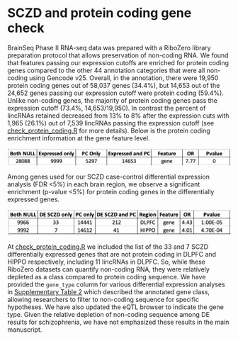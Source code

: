 SCZD and protein coding gene check
==================================

BrainSeq Phase II RNA-seq data was prepared with a RiboZero library preparation protocol that allows preservation of non-coding RNA. We found that features passing our expression cutoffs are enriched for protein coding genes compared to the other 44 annotation categories that were all non-coding using Gencode v25. Overall, in the annotation, there were 19,950 protein coding genes out of 58,037 genes (34.4%), but 14,653 out of the 24,652 genes passing our expression cutoff were protein coding (59.4%). Unlike non-coding genes, the majority of protein coding genes pass the expression cutoff (73.4%, 14,653/19,950). In contrast the percent of lincRNAs retained decreased from 13% to 8% after the expression cuts with 1,965 (26.1%) out of 7,539 lincRNAs passing the expression cutoff (see [check_protein_coding.R](https://github.com/LieberInstitute/brainseq_phase2/blob/master/check_protein_coding/check_protein_coding.R#L99-L144) for more details). Below is the protein coding enrichment information at the gene feature level.

![Expressed vs PC](protein_coding_checks_gene1.png)

Among genes used for our SCZD case-control differential expression analysis (FDR <5%) in each brain region, we observe a significant enrichment (p-value <5%) for protein coding genes in the differentially expressed genes. 

![SCZD DE vs PC](protein_coding_checks_gene2.png)

At [check_protein_coding.R](https://github.com/LieberInstitute/brainseq_phase2/blob/master/check_protein_coding/check_protein_coding.R#L310-L354) we included the list of the 33 and 7 SCZD differentially expressed genes that are not protein coding in DLPFC and HIPPO respectively, including 11 lincRNAs in DLPFC. So, while these RiboZero datasets can quantify non-coding RNA, they were relatively depleted as a class compared to protein coding sequence. We have provided the `gene_type`  column for various differential expression analyses in [Supplementary Table 2](https://github.com/LieberInstitute/brainseq_phase2/tree/master/supp_tabs) which described the annotated gene class, allowing researchers to filter to non-coding sequence for specific hypotheses. We have also updated the eQTL browser to indicate the gene type. Given the relative depletion of non-coding sequence among DE results for schizophrenia, we have not emphasized these results in the main manuscript.